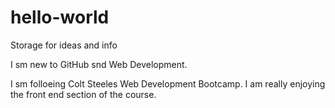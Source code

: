# hello-world
Storage for ideas and info

I sm new to GitHub snd Web Development.

I sm folloeing Colt Steeles Web Development Bootcamp. I am  really enjoying the front end section of the course.

